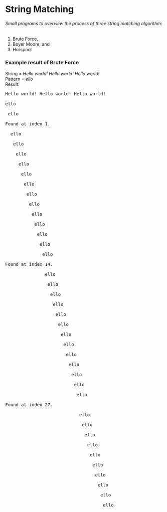 # String Matching
###### Small programs to overview the process of three string matching algorithm:
1. Brute Force,
2. Boyer Moore, and
3. Horspool

### Example result of Brute Force
String = *Hello world! Hello world! Hello world!*<br />
Pattern = *ello*<br />
Result:
<pre>
Hello world! Hello world! Hello world!<br />
ello<br />
 ello<br />
Found at index 1.<br />
  ello<br />
   ello<br />
    ello<br />
     ello<br />
      ello<br />
       ello<br />
        ello<br />
         ello<br />
          ello<br />
           ello<br />
            ello<br />
             ello<br />
              ello<br />
Found at index 14.<br />
               ello<br />
                ello<br />
                 ello<br />
                  ello<br />
                   ello<br />
                    ello<br />
                     ello<br />
                      ello<br />
                       ello<br />
                        ello<br />
                         ello<br />
                          ello<br />
                           ello<br />
Found at index 27.<br />
                            ello<br />
                             ello<br />
                              ello<br />
                               ello<br />
                                ello<br />
                                 ello<br />
                                  ello<br />
                                   ello<br />
                                    ello<br />
                                     ello<br />
</pre>
